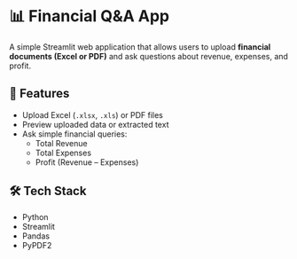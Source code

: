 # 📊 Financial Q&A App

A simple Streamlit web application that allows users to upload **financial documents (Excel or PDF)** and ask questions about revenue, expenses, and profit.

## 🚀 Features
- Upload Excel (`.xlsx`, `.xls`) or PDF files  
- Preview uploaded data or extracted text  
- Ask simple financial queries:  
  - Total Revenue  
  - Total Expenses  
  - Profit (Revenue – Expenses)  

## 🛠️ Tech Stack
- Python  
- Streamlit  
- Pandas  
- PyPDF2  

